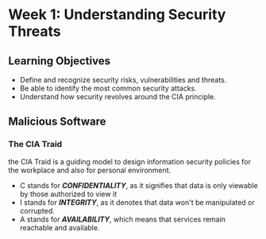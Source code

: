 # Week 1: Understanding Security Threats

## Learning Objectives
- Define and recognize security risks, vulnerabilities and threats.
- Be able to identify the most common security attacks.
- Understand how security revolves around the CIA principle.

## Malicious Software
### The CIA Traid
the CIA Traid is a guiding model to design information security policies for the workplace and also for personal environment.  
- C stands for ***CONFIDENTIALITY***, as it signifies that data is only viewable by those authorized to view it
- I stands for ***INTEGRITY***, as it denotes that data won't be manipulated or corrupted.
- A stands for ***AVAILABILITY***, which means that services remain reachable and available.


